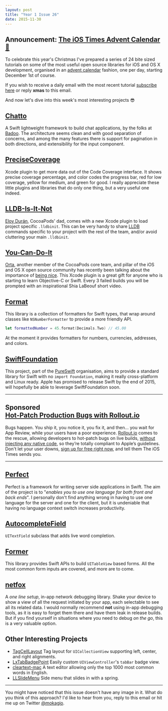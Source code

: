 ```yaml
---
layout: post
title: "Year 1 Issue 26"
date: 2015-11-30
---
```


## Announcement: [The iOS Times Advent Calendar 🎅](http://theiostimes.com/advent-calendar.html)

To celebrate this year's Christmas I've prepared a series of 24 bite sized tutorials on some of the most useful open source libraries for iOS and OS X development, organised in an [advent calendar](https://en.wikipedia.org/wiki/Advent_calendar) fashion, one per day, starting December 1st of course.

If you wish to receive a daily email with the most recent tutorial [subscribe here](http://theiostimes.com/advent-calendar-subscribe) or reply **xmas** to this email.

And now let's dive into this week's most interesting projects 😎

## [Chatto](https://github.com/badoo/Chatto)

A Swift lightweight framework to build chat applications, by the folks at [Badoo](https://badoo.com/). The architecture seems clean and with good separation of concerns, and among the many features there is support for pagination in both directions, and extensibility for the input component.

## [PreciseCoverage](https://github.com/zats/PreciseCoverage)

Xcode plugin to get more data out of the Code Coverage interface. It shows precise coverage percentage, and color codes the progress bar, red for low coverage, yellow for medium, and green for good. I really appreciate these little plugins and libraries that do only one thing, but a very useful one indeed.

## [LLDB-Is-It-Not](https://github.com/alloy/LLDB-Is-It-Not)

[Eloy Durán](https://twitter.com/alloy), CocoaPods' dad, comes with a new Xcode plugin to load project specific `.lldbinit`. This can be very handy to share [LLDB](http://lldb.llvm.org/) commands specific to your project with the rest of the team, and/or avoid cluttering your main `.lldbinit`.

## [You-Can-Do-It](https://github.com/orta/You-Can-Do-It)

[Orta](https://twitter.com/orta), another member of the CocoaPods core team, and pillar of the iOS and OS X open source community has recently been talking about the importance of [being nice](https://realm.io/news/altconf-orta-therox-being-nice-in-open-source/). This Xcode plugin is a great gift for anyone who is starting to learn Objective-C or Swift. Every 3 failed builds you will be prompted with an inspirational Shia LaBeouf short video.

## [Format](https://github.com/marmelroy/Format)

This library is a collection of formatters for Swift types, that wrap around classes like `NSNumberFormatter` to provide a more friendly API.

```swift
let formattedNumber = 45.format(Decimals.Two) // 45.00
```

At the moment it provides formatters for numbers, currencies, addresses, and colors.

## [SwiftFoundation](https://github.com/PureSwift/SwiftFoundation)

This project, part of the [PureSwift](https://github.com/PureSwift) organisation, aims to provide a standard library for Swift with no `import Foundation`, making it really cross-platform and Linux ready. Apple has promised to release Swift by the end of 2015, will hopefully be able to leverage SwiftFoundation soon.

---

## Sponsored<br/>[Hot-Patch Production Bugs with Rollout.io](https://rollout.io/?utm_source=iostimes&utm_medium=email&utm_campaign=newsletter&utm_content=nov30)

Bugs happen. You ship it, you notice it, you fix it, and then... you wait for App Review, while your users have a poor experience. [Rollout.io](https://rollout.io/?utm_source=iostimes&utm_medium=email&utm_campaign=newsletter&utm_content=nov30) comes to the rescue, allowing developers to hot-patch bugs on live builds, [without injecting any native code](https://blog.rollout.io/2015/01/rollout-io-under-the-hood-how-we-patch-your-mobile-app-in-production/?utm_source=iostimes&utm_medium=email&utm_campaign=newsletter&utm_content=nov30), so they’re totally compliant to Apple’s guidelines. Don't let your user downs, [sign up for free right now](https://rollout.io/?utm_source=iostimes&utm_medium=email&utm_campaign=newsletter&utm_content=nov30), and tell them The iOS Times sends you.

---

## [Perfect](https://github.com/PerfectlySoft/Perfect)

Perfect is a framework for writing server side applications in Swift. The aim of the project is to "_enables you to use one language for both front and back ends_". I personally don't find anything wrong in having to use one language for the server and one for the client, but it is undeniable that having no language context switch increases productivity.

## [AutocompleteField](https://github.com/filipstefansson/AutocompleteField)

`UITextField` subclass that adds live word completion.

## [Former](https://github.com/ra1028/Former)

This library provides Swift APIs to build `UITableView` based forms. All the most common form inputs are covered, and more are to come.

## [netfox](https://github.com/kasketis/netfox)

A _one line setup_, in-app network debugging library. Shake your device to show a view of all the request initiated by your app, each selectable to see all its related data. I would normally recommend **not** using in-app debugging tools, as it is easy to forget them there and have them leak in release builds. But if you find yourself in situations where you need to debug _on the go_, this is a very valuable option.

## Other Interesting Projects

* [TagCellLayout](https://github.com/riteshhgupta/TagCellLayout) Tag layout for `UICollectionView` supporting left, center, and right alignments.
* [LxTabBadgePoint](https://github.com/DeveloperLx/LxTabBadgePoint) Easily custom `UIViewController`'s `tabBar` badge view.
* [cleartext-mac](https://github.com/mortenjust/cleartext-mac) A text editor allowing only the top 1000 most common words in English.
* [LLSlideMenu](https://github.com/lilei644/LLSlideMenu) Side menu that slides in with a spring.

---

You might have noticed that this issue doesn't have any image in it. What do you think of this approach? I'd like to hear from you, reply to this email or hit me up on Twitter [@mokagio](https://twitter.com/mokagio).
